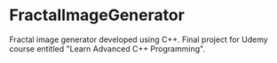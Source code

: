 # FractalImageGenerator
Fractal image generator developed using C++. Final project for Udemy course entitled "Learn Advanced C++ Programming".
